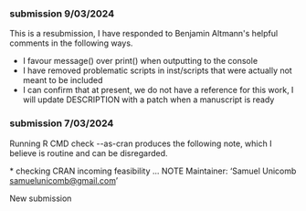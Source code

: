 ### submission 9/03/2024

This is a resubmission, I have responded to Benjamin Altmann's helpful comments in the following ways.

* I favour message() over print() when outputting to the console
* I have removed problematic scripts in inst/scripts that were actually not meant to be included
* I can confirm that at present, we do not have a reference for this work, I will update DESCRIPTION with a patch when a manuscript is ready

### submission 7/03/2024

Running R CMD check --as-cran produces the following note, which I believe is routine and can be disregarded.

\* checking CRAN incoming feasibility ... NOTE
Maintainer: ‘Samuel Unicomb <samuelunicomb@gmail.com>’ 

New submission
